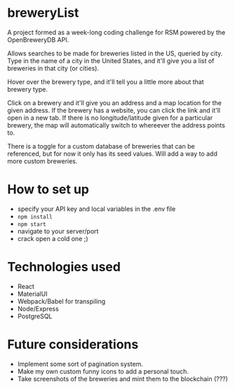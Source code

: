 # breweryList

A project formed as a week-long coding challenge for RSM powered by the OpenBreweryDB API.

Allows searches to be made for breweries listed in the US, queried by city. Type in the name of a city in the United States, and it'll give you a list of breweries in that city (or cities).

Hover over the brewery type, and it'll tell you a little more about that brewery type.

Click on a brewery and it'll give you an address and a map location for the given address. If the brewery has a website, you can click the link and it'll open in a new tab. If there is no longitude/latitude given for a particular brewery, the map will automatically switch to whereever the address points to.

There is a toggle for a custom database of breweries that can be referenced, but for now it only has its seed values. Will add a way to add more custom breweries.


# How to set up

- specify your API key and local variables in the .env file
- `npm install`
- `npm start`
- navigate to your server/port
- crack open a cold one ;)


# Technologies used

- React
- MaterialUI
- Webpack/Babel for transpiling
- Node/Express
- PostgreSQL


# Future considerations

- Implement some sort of pagination system.
- Make my own custom funny icons to add a personal touch.
- Take screenshots of the breweries and mint them to the blockchain (???)
